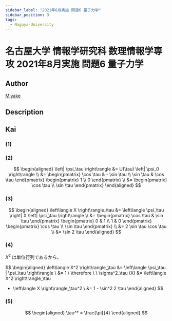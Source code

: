 ```yaml
---
sidebar_label: "2021年8月実施 問題6 量子力学"
sidebar_position: 3
tags:
  - Nagoya-University
---
```

# 名古屋大学 情報学研究科 数理情報学専攻 2021年8月実施 問題6 量子力学

## **Author**
[Miyake](https://miyake.github.io/exams/index.html)

## **Description**

## **Kai**
### (1)

### (2)

$$
  \begin{aligned}
  \left| \psi_\tau \right\rangle
  &=
  U(\tau) \left| \psi_0 \right\rangle
  \\
  &=
  \begin{pmatrix} \cos \tau & - \sin \tau \\ \sin \tau & \cos \tau \end{pmatrix}
  \begin{pmatrix} 1 \\ 0 \end{pmatrix}
  \\
  &=
  \begin{pmatrix} \cos \tau \\ \sin \tau \end{pmatrix}
  \end{aligned}
$$

### (3)

$$
  \begin{aligned}
  \left\langle X \right\rangle_\tau
  &=
  \left\langle \psi_\tau \right| X \left| \psi_\tau \right\rangle
  \\
  &=
  \begin{pmatrix} \cos \tau & \sin \tau \end{pmatrix}
  \begin{pmatrix} 0 & 1 \\ 1 & 0 \end{pmatrix}
  \begin{pmatrix} \cos \tau \\ \sin \tau \end{pmatrix}
  \\
  &= 2 \sin \tau \cos \tau
  \\
  &= \sin 2 \tau
  \end{aligned}
$$

### (4)
$X^2$ は単位行列であるから、

$$
  \begin{aligned}
  \left\langle X^2 \right\rangle_\tau
  &=
  \left\langle \psi_\tau | \psi_\tau \right\rangle
  \\
  &= 1
  \\
  \therefore \ \ 
  \sigma^2_\tau (X)
  &=
  \left\langle X^2 \right\rangle_\tau
  - \left\langle X \right\rangle_\tau^2
  \\
  &=
  1 - \sin^2 2 \tau
  \end{aligned}
$$

### (5)

$$
  \begin{aligned}
  \tau^* = \frac{\pi}{4}
  \end{aligned}
$$